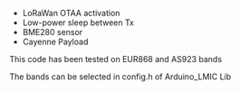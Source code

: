 * LoRaWan OTAA activation
* Low-power sleep between Tx 
* BME280 sensor
* Cayenne Payload

This code has been tested on EUR868 and AS923 bands

The bands can be selected in config.h of Arduino_LMIC Lib
